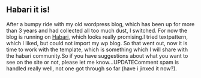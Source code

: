 <article><h2>Habari it is!</h2>After a bumpy ride with my old wordpress blog, which has been up for more than 3 years and had collected all too much dust, I switched. For now the blog is running on <a href="http://habariproject.org/">Habari</a>, which looks really promising.I tried textpattern, which I liked, but could not import my wp blog. So that went out, now it is time to work with the template, which is something which I will share with the habari community.So if you have suggestions about what you want to see on the site or not, please let me know...UPDATEComment spam is handled really well, not one got through so far (have i jinxed it now?).</article>